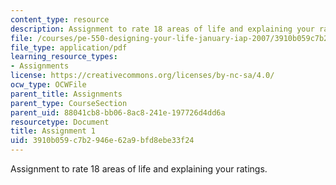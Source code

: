 ```yaml
---
content_type: resource
description: Assignment to rate 18 areas of life and explaining your ratings.
file: /courses/pe-550-designing-your-life-january-iap-2007/3910b059c7b2946e62a9bfd8ebe33f24_assign01.pdf
file_type: application/pdf
learning_resource_types:
- Assignments
license: https://creativecommons.org/licenses/by-nc-sa/4.0/
ocw_type: OCWFile
parent_title: Assignments
parent_type: CourseSection
parent_uid: 88041cb8-bb06-8ac8-241e-197726d4dd6a
resourcetype: Document
title: Assignment 1
uid: 3910b059-c7b2-946e-62a9-bfd8ebe33f24
---
```

Assignment to rate 18 areas of life and explaining your ratings.